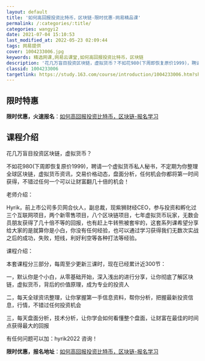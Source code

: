 ```yaml
---
layout: default
title: '如何高回报投资比特币，区块链-限时优惠-网易精品课'
permalink: /:categories/:title/
categories: wangyi2
date: 2021-07-04 15:10:53
last_modified_at: 2022-05-23 02:09:44
tags: 网易提供
cover: 1004233006.jpg
keywords: 精选网课,网易云课堂,如何高回报投资比特币，区块链
description: '花几万盲目投资区块链，虚拟货币？不如花980(下周即恢复原价1999)，聘请一个虚拟货币私人秘书，不定期为你整理全球区块'
classid: 1004233006
targetlink: https://study.163.com/course/introduction/1004233006.htm?share=1&shareId=1025206652&utm_campaign=share&utm_medium=iphoneShare&utm_source=&utm_u=1025206652
---
```


## 限时特惠

**限时优惠，火速报名**：[如何高回报投资比特币，区块链-报名学习](https://study.163.com/course/introduction/1004233006.htm?share=1&shareId=1025206652&utm_campaign=share&utm_medium=iphoneShare&utm_source=&utm_u=1025206652)

## 课程介绍

花几万盲目投资区块链，虚拟货币？

不如花980(下周即恢复原价1999)，聘请一个虚拟货币私人秘书，不定期为你整理全球区块链，虚拟货币资讯，交易价格动态，盘面分析，任何机会你都将第一时间获得，不错过任何一个可以让财富翻几十倍的机会！



老师介绍：



Hyrik，前上市公司多贝网合伙人，副总裁，现紫狮财经CEO，参与投资和孵化过三个互联网项目，两个新零售项目，八个区块链项目，七年虚拟货币玩家，无数会员朋友获得了几十倍不等的回报，也有赶上牛转熊被套牢的，这套系列课希望分享给大家的是就算你是小白，你没有任何经验，也可以通过学习获得我们无数次实战之后的成功，失败，短线，利好利空等各种打法等经验。



课程介绍：



本套课程分三部分，每周至少更新三课时，现在已经累计近300节：

一，默认你是个小白，从零基础开始，深入浅出的进行分享，让你彻底了解区块链，虚拟货币，背后的价值原理，成为专业的投资人



二，每天全球资讯整理，让你掌握第一手信息资料，帮你分析，把握最新投资信息，行情，不错过任何投资机会



三，每天盘面分析，技术分析，让你学会如何看懂整个盘面，让财富在最佳的时间点获得最大的回报



有任何问题可以加：hyrik2022 咨询！

**限时优惠，报名地址**：[如何高回报投资比特币，区块链-报名学习](https://study.163.com/course/introduction/1004233006.htm?share=1&shareId=1025206652&utm_campaign=share&utm_medium=iphoneShare&utm_source=&utm_u=1025206652)

